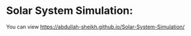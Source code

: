 # Solar System Simulation:






You can view https://abdullah-sheikh.github.io/Solar-System-Simulation/
